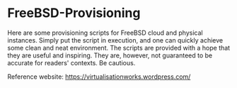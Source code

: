 # FreeBSD-Provisioning
Here are some provisioning scripts for FreeBSD cloud and physical instances.  Simply put the script in execution, and one can quickly achieve some clean and neat environment.  The scripts are provided with a hope that they are useful and inspiring. They are, however, not guaranteed to be accurate for readers' contexts. Be cautious.

Reference website: https://virtualisationworks.wordpress.com/
